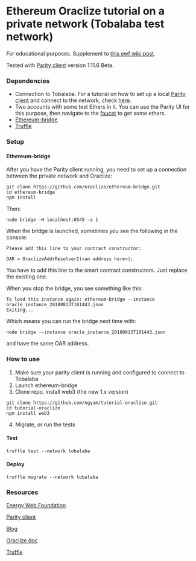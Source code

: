 # Ethereum Oraclize tutorial on a private network (Tobalaba test network)

For educational purposes. Supplement to [this ewf wiki post](https://energyweb.atlassian.net/wiki/spaces/EWF/pages/558432257/Data+for+your+contracts+Oracles+with+Oraclize).

Tested with [Parity client](https://github.com/paritytech/parity-ethereum) version 1.11.6 Beta.

### Dependencies

- Connection to Tobalaba. For a tutorial on how to set up a local [Parity client](https://github.com/paritytech/parity-ethereum) and connect to the network, check [here](https://energyweb.atlassian.net/wiki/spaces/EWF/pages/72974337/Install+the+Energy-Web+Client).
- Two accounts with some test Ethers in it. You can use the Parity UI for this purpose, then navigate to the [faucet](http://tobalaba.slock.it/faucet/) to get some ethers.
- [Ethereum-bridge](https://github.com/oraclize/ethereum-bridge)
- [Truffle](https://truffleframework.com/)

### Setup

#### Ethereum-bridge
After you have the Parity client running, you need to set up a connection between the private network and Oraclize:
```
git clone https://github.com/oraclize/ethereum-bridge.git
cd ethereum-bridge
npm install
```
Then:
```
node bridge -H localhost:8545 -a 1
```
When the bridge is launched, sometimes you see the following in the console:
```
Please add this line to your contract constructor:

OAR = OraclizeAddrResolverI(<an address here>);
```
You have to add this line to the smart contract constructors. Just replace the existing one.

When you stop the bridge, you see something like this:
```
To load this instance again: ethereum-bridge --instance oracle_instance_20180813T181443.json
Exiting...
```
Which means you can run the bridge next time with:
```
node bridge --instance oracle_instance_20180813T181443.json
```
and have the same OAR address. 

### How to use

 1. Make sure your parity client is running and configured to connect to Tobalaba
 2. Launch ethereum-bridge
 3. Clone repo, install web3 (the new 1.x version)
   ```
   git clone https://github.com/ngyam/tutorial-oraclize.git
   cd tutorial-oraclize
   npm install web3
   ```
 4. Migrate, or run the tests

#### Test
```
truffle test --network tobalaba
```

#### Deploy
```
truffle migrate --network tobalaba
```

### Resources

[Energy Web Foundation](http://www.energyweb.org/)

[Parity client](https://github.com/paritytech/parity-ethereum)

[Blog](https://medium.com/coinmonks/using-apis-in-your-ethereum-smart-contract-with-oraclize-95656434292e)

[Oraclize doc](https://docs.oraclize.it/)

[Truffle](https://truffleframework.com/)  

